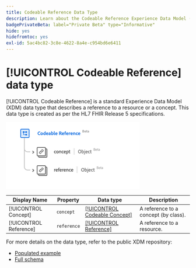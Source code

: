 ```yaml
---
title: Codeable Reference Data Type
description: Learn about the Codeable Reference Experience Data Model (XDM) data type.
badgePrivateBeta: label="Private Beta" type="Informative"
hide: yes
hidefromtoc: yes
exl-id: 5ac4bc82-3c8e-4622-8a4e-c954bd6e6411
---
```

# [!UICONTROL Codeable Reference] data type

[!UICONTROL Codeable Reference] is a standard Experience Data Model (XDM) data type that describes a reference to a resource or a concept. This data type is created as per the HL7 FHIR Release 5 specifications.

![Codeable Reference data type structure](../../../images/healthcare/data-types/codeable-reference.png)

| Display Name | Property | Data type | Description |
| --- | --- | --- | --- |
| [!UICONTROL Concept] | `concept` | [[!UICONTROL Codeable Concept]](../data-types/codeable-concept.md) | A reference to a concept (by class). |
| [!UICONTROL Reference] |`reference` | [[!UICONTROL Reference]](../data-types/reference.md) | A reference to a resource. |

For more details on the data type, refer to the public XDM repository:

* [Populated example](https://github.com/adobe/xdm/blob/master/extensions/industry/healthcare/fhir/datatypes/codeablereference.example.1.json)
* [Full schema](https://github.com/adobe/xdm/blob/master/extensions/industry/healthcare/fhir/datatypes/codeablereference.schema.json)
